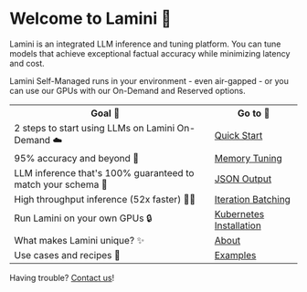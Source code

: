 # Welcome to Lamini 🦙

Lamini is an integrated LLM inference and tuning platform. You can tune models that achieve exceptional factual accuracy while minimizing latency and cost. 

Lamini Self-Managed runs in your environment - even air-gapped - or you can use our GPUs with our On-Demand and Reserved options.

<table>
  <tr>
    <th>Goal 🏁</th>
    <th></th>
    <th>Go to 🔗</th>
  </tr>
  <tr onclick="location.href='/inference/quick_start'">
    <td>2 steps to start using LLMs on Lamini On-Demand ☁️</td>
    <td></td>
    <td><a href="/quick_start">Quick Start</a></td>
  </tr>
  <tr onclick="location.href='/tuning/memory_tuning/'">
    <td>95% accuracy and beyond 🧠</td>
    <td></td>
    <td><a href="/tuning/memory_tuning/">Memory Tuning</a></td>
  </tr>
  <tr onclick="location.href='/inference/json_output/'">
    <td>LLM inference that's 100% guaranteed to match your schema 💯</td>
    <td></td>
    <td><a href="/inference/json_output/">JSON Output</a></td>
  </tr>
  <tr onclick="location.href='/inference/batching/'">
    <td>High throughput inference (52x faster) 🏃💨</td>
    <td></td>
    <td><a href="/inference/batching/">Iteration Batching</a></td>
  </tr>
  <tr onclick="location.href='/self_managed/kubernetes_install'">
    <td>Run Lamini on your own GPUs 🔒</td>
    <td></td>
    <td><a href="/self_managed/kubernetes_install">Kubernetes Installation</a></td>
  </tr>
  <tr onclick="location.href='/about'">
    <td>What makes Lamini unique? ✨</td>
    <td></td>
    <td><a href="/about">About</a></td>
  </tr>
  <tr onclick="location.href='https://github.com/lamini-ai/lamini-examples/';">
    <td>Use cases and recipes 🥘</td>
    <td></td>
    <td><a href="https://github.com/lamini-ai/lamini-examples/">Examples</a></td>
  </tr>
</table>

Having trouble? [Contact us](https://www.lamini.ai/contact)!
